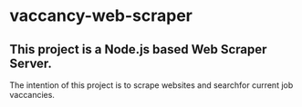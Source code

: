 # vaccancy-web-scraper

## This project is a Node.js based Web Scraper Server. 

The intention of this project is to scrape websites and searchfor current job vaccancies.
 